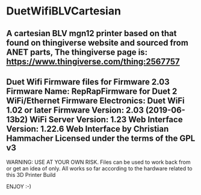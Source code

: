 # DuetWifiBLVCartesian
A cartesian BLV mgn12 printer based on that found on thingiverse website and sourced from ANET parts, 
The thingiverse page is: https://www.thingiverse.com/thing:2567757
----------------------------------------------------------------------------------------------------------------
Duet Wifi Firmware files for Firmware 2.03
Firmware Name: 	RepRapFirmware for Duet 2 WiFi/Ethernet
Firmware Electronics: 	Duet WiFi 1.02 or later
Firmware Version: 	2.03 (2019-06-13b2)
WiFi Server Version: 	1.23
Web Interface Version: 	1.22.6
Web Interface by Christian Hammacher
Licensed under the terms of the GPL v3
-----------------------------------------------------------------------------------------------
WARNING: USE AT YOUR OWN RISK.
Files can be used to work back from or get an idea of only.
All works so far according to the hardware related to this 3D Printer Build

ENJOY :-)
